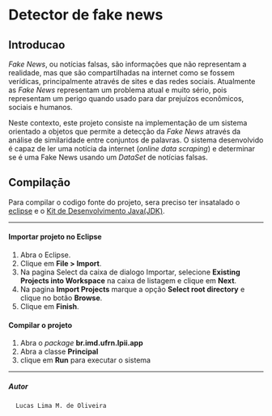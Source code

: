 # Detector de fake news

## Introducao

_Fake News_, ou notícias falsas, são informações que não representam a realidade, mas que são compartilhadas na internet como se fossem verídicas, principalmente através de sites e das redes sociais. Atualmente as _Fake News_ representam um problema atual e muito sério, pois representam um perigo quando usado para dar prejuízos econômicos, sociais e humanos.

Neste contexto, este projeto consiste na implementação de um sistema orientado a objetos que permite a detecção da _Fake News_ através da análise de similaridade entre conjuntos de palavras. O sistema desenvolvido é capaz de ler uma notícia da internet (_online data scraping_) e determinar se é uma Fake News usando um _DataSet_ de notícias falsas.

## Compilaçāo

Para compilar o codigo fonte do projeto, sera preciso ter insatalado o [eclipse](https://www.eclipse.org/downloads/) e o [Kit de Desenvolvimento Java(JDK)](https://www.oracle.com/technetwork/java/javase/downloads/index.html).

---

#### Importar projeto no Eclipse

1. Abra o Eclipse.
2. Clique em __File > Import__.
3. Na pagina Select da caixa de dialogo Importar, selecione __Existing Projects into Workspace__ na caixa de listagem e clique em __Next__.
4. Na pagina __Import Projects__ marque a opção __Select root directory__ e clique no botão __Browse__.
5. Clique em __Finish__.

#### Compilar o projeto

1. Abra o _package_ __br.imd.ufrn.lpii.app__
2. Abra a classe __Principal__
3. clique em __Run__ para executar o sistema

---

##### Autor
```
  Lucas Lima M. de Oliveira
```
